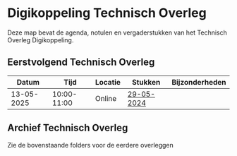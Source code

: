 # Digikoppeling Technisch Overleg

Deze map bevat de agenda, notulen en vergaderstukken van het Technisch Overleg Digikoppeling.

## Eerstvolgend Technisch Overleg

| Datum | Tijd | Locatie | Stukken | Bijzonderheden |
| ----- | ---- | ------- | ------- | -------------- |
|   13-05-2025    | 10:00- 11:00    |  Online       |[29-05-2024](https://github.com/Logius-standaarden/Overleg/tree/main/Digikoppeling/2024-05-29)|      |



## Archief Technisch Overleg

Zie de bovenstaande folders voor de eerdere overleggen 
